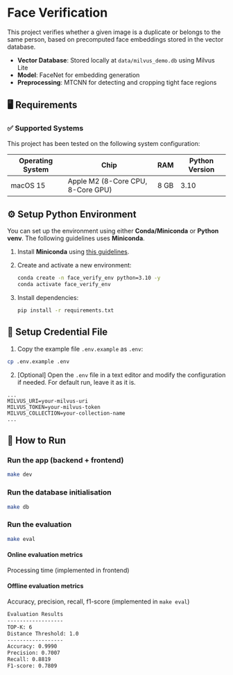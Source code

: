 # Face Verification

This project verifies whether a given image is a duplicate or belongs to the same person, based on precomputed face embeddings stored in the vector database. 
- **Vector Database**: Stored locally at `data/milvus_demo.db` using Milvus Lite  
- **Model**: FaceNet for embedding generation  
- **Preprocessing**: MTCNN for detecting and cropping tight face regions

## 🖥️ Requirements

### ✅ Supported Systems

This project has been tested on the following system configuration:

| Operating System | Chip                              | RAM  | Python Version |
| ---------------- | --------------------------------- | ---- | -------------- |
| macOS 15         | Apple M2 (8-Core CPU, 8-Core GPU) | 8 GB | 3.10           |

## ⚙️ Setup Python Environment

You can set up the environment using either **Conda/Miniconda** or **Python venv**. The following guidelines uses **Miniconda**.

1. Install **Miniconda** using [this guidelines](https://www.anaconda.com/docs/getting-started/miniconda/install#basic-install-instructions).

2. Create and activate a new environment:

   ```bash
   conda create -n face_verify_env python=3.10 -y
   conda activate face_verify_env
   ```

3. Install dependencies:

   ```bash
   pip install -r requirements.txt
   ```

## 🔐 Setup Credential File

1. Copy the example file `.env.example` as `.env`:

```bash
cp .env.example .env
```

2. [Optional] Open the `.env` file in a text editor and modify the configuration if needed. For default run, leave it as it is.

```env
...
MILVUS_URI=your-milvus-uri
MILVUS_TOKEN=your-milvus-token
MILVUS_COLLECTION=your-collection-name
...
```

## 🚀 How to Run

### Run the app (backend + frontend)
```bash
make dev
```

### Run the database initialisation
```bash
make db
```

### Run the evaluation
```bash
make eval
```

#### Online evaluation metrics
Processing time (implemented in frontend)
#### Offline evaluation metrics
Accuracy, precision, recall, f1-score (implemented in `make eval`)
```bash [executed at 07/09/2025]
Evaluation Results
------------------
TOP-K: 6
Distance Threshold: 1.0
------------------
Accuracy: 0.9990
Precision: 0.7007
Recall: 0.8819
F1-score: 0.7809
```